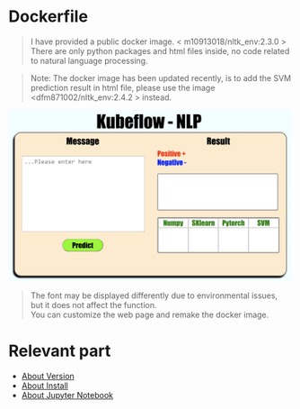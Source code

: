 # Dockerfile

> I have provided a public docker image. < m10913018/nltk_env:2.3.0 > \
> There are only python packages and html files inside, no code related to natural language processing.

> Note: The docker image has been updated recently, is to add the SVM prediction result in html file, please use the image <dfm871002/nltk_env:2.4.2 > instead.

<img src="https://github.com/dfm871002/examples/blob/master/Natural-Language-Processing/4.%20Image/NLP.png" alt="NLP"/><br/>

> The font may be displayed differently due to environmental issues, but it does not affect the function. \
> You can customize the web page and remake the docker image.

# Relevant part

* [About Version](https://github.com/WEICHINLIN/Kubeflow---Natural-Language-Processing/blob/main/README.md)
* [About Install](https://github.com/WEICHINLIN/Kubeflow---Natural-Language-Processing/blob/main/1.%20Install/Install.md)
* [About Jupyter Notebook](https://github.com/dfm871002/examples/blob/master/Natural-Language-Processing/3.%20Jupyter%20Notebook/Jupyter%20Notebook.md)
